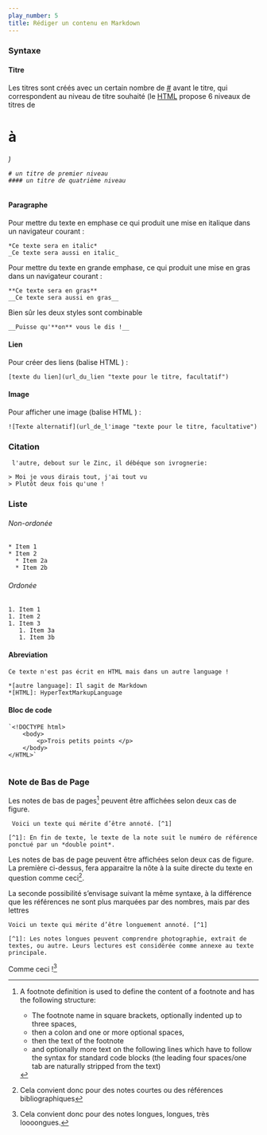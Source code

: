 ```yaml
---
play_number: 5
title: Rédiger un contenu en Markdown
---
```


### Syntaxe

#### Titre

Les titres sont créés avec un certain nombre de [#](https://fr.wikipedia.org/wiki/Croisillon_(signe)) avant le titre, qui correspondent au niveau de titre souhaité (le [HTML](https://fr.wikipedia.org/wiki/HTML) propose 6 niveaux de titres de <h1> à <h6>)

```
# un titre de premier niveau
#### un titre de quatrième niveau
```

#### Paragraphe

Pour mettre du texte en emphase ce qui produit une mise en italique dans un navigateur courant :

```
*Ce texte sera en italic*
_Ce texte sera aussi en italic_
```

Pour mettre du texte en grande emphase, ce qui produit une mise en gras dans un navigateur courant :

```
**Ce texte sera en gras**
__Ce texte sera aussi en gras__
```

Bien sûr les deux styles sont combinable

```
__Puisse qu'**on** vous le dis !__
```

#### Lien

Pour créer des liens (balise HTML <a>) :

```
[texte du lien](url_du_lien "texte pour le titre, facultatif")

```

#### Image

Pour afficher une image (balise HTML <img>) :

```
![Texte alternatif](url_de_l'image "texte pour le titre, facultative")

```

### Citation

```
 l'autre, debout sur le Zinc, il débéque son ivrognerie:

> Moi je vous dirais tout, j'ai tout vu
> Plutôt deux fois qu'une !

```

### Liste

###### Non-ordonée

```
* Item 1
* Item 2
  * Item 2a
  * Item 2b

```

###### Ordonée

```
1. Item 1
1. Item 2
1. Item 3
   1. Item 3a
   1. Item 3b

```

#### Abreviation

```
Ce texte n'est pas écrit en HTML mais dans un autre language !

*[autre language]: Il sagit de Markdown
*[HTML]: HyperTextMarkupLanguage

```

#### Bloc de code

```
`<!DOCTYPE html>
    <body>
        <p>Trois petits points </p>
    </body>
</HTML>`


```

### Note de Bas de Page

Les notes de bas de pages[^1] peuvent être affichées selon deux cas de figure.

```
 Voici un texte qui mérite d’être annoté. [^1]

[^1]: En fin de texte, le texte de la note suit le numéro de référence ponctué par un *double point*.
```

Les notes de bas de page peuvent être affichées selon deux cas de figure. La première ci-dessus, fera apparaitre la nôte à la suite directe du texte en question comme ceci[^A].

La seconde possibilité s’envisage suivant la même syntaxe, à la différence que les références ne sont plus marquées par des nombres, mais par des lettres

```
Voici un texte qui mérite d’être longuement annoté. [^1]

[^1]: Les notes longues peuvent comprendre photographie, extrait de textes, ou autre. Leurs lectures est considérée comme annexe au texte principale.
```

Comme ceci ![^2] 

[^A]:
	Cela convient donc pour des notes courtes ou des références bibliographiques

[^1]:
	A footnote definition is used to define the content of a footnote and has the following structure:

	-  The footnote name in square brackets, optionally indented up to three spaces,
	-  then a colon and one or more optional spaces,
	-  then the text of the footnote
	- and optionally more text on the following lines which have to follow the syntax for standard code blocks (the leading four spaces/one tab are naturally stripped from the text)

[^2]:
	Cela convient donc pour des notes longues, longues, très loooongues.